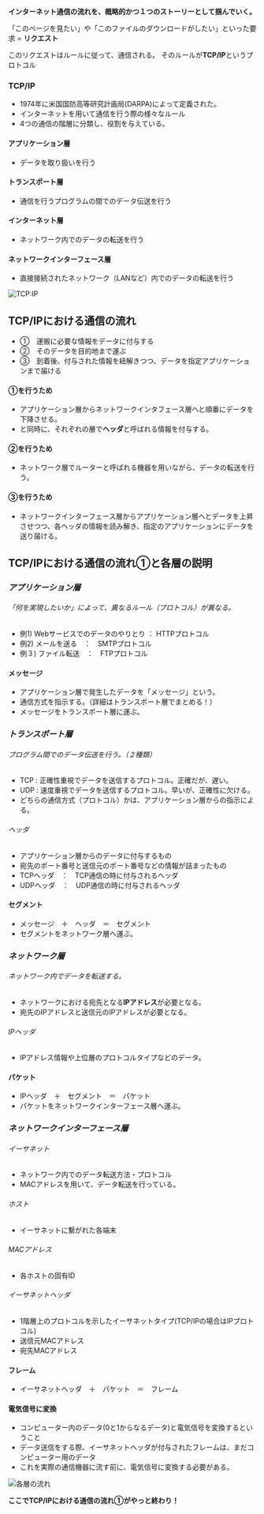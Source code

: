 **インターネット通信の流れを、概略的かつ１つのストーリーとして掴んでいく。**

「このページを見たい」や「このファイルのダウンロードがしたい」といった要求 = **リクエスト**

このリクエストはルールに従って、通信される。
そのルールが**TCP/IP**というプロトコル

### TCP/IP
- 1974年に米国国防高等研究計画局(DARPA)によって定義された。
- インターネットを用いて通信を行う際の様々なルール
- 4つの通信の階層に分類し、役割を与えている。

#### アプリケーション層
- データを取り扱いを行う

#### トランスポート層
- 通信を行うプログラムの間でのデータ伝送を行う

#### インターネット層
- ネットワーク内でのデータの転送を行う

#### ネットワークインターフェース層
- 直接接続されたネットワーク（LANなど）内でのデータの転送を行う

![TCP:IP](https://user-images.githubusercontent.com/60562723/82874138-7a959b80-9f70-11ea-9f05-cb4d976c3051.png)



## TCP/IPにおける通信の流れ
- ①　運搬に必要な情報をデータに付与する
- ②　そのデータを目的地まで運ぶ
- ③　到着後、付与された情報を紐解きつつ、データを指定アプリケーションまで届ける

#### ①を行うため
- アプリケーション層からネットワークインタフェース層へと順番にデータを下降させる。
- と同時に、それぞれの層で**ヘッダ**と呼ばれる情報を付与する。

#### ②を行うため
- ネットワーク層でルーターと呼ばれる機器を用いながら、データの転送を行う。

#### ③を行うため
- ネットワークインターフェース層からアプリケーション層へとデータを上昇させつつ、各ヘッダの情報を読み解き、指定のアプリケーションにデータを送り届ける。


## TCP/IPにおける通信の流れ①と各層の説明


### *アプリケーション層*
###### 「何を実現したいか」によって、異なるルール（プロトコル）が異なる。
- 例1) Webサービスでのデータのやりとり  ：  HTTPプロトコル
- 例2) メールを送る　：　SMTPプロトコル
- 例３) ファイル転送　：　FTPプロトコル
#### メッセージ
- アプリケーション層で発生したデータを「メッセージ」という。
- 通信方式を指示する。（詳細はトランスポート層でまとめる！）
- メッセージをトランスポート層に運ぶ。


### *トランスポート層*
###### プログラム間でのデータ伝送を行う。（２種類）
- TCP : 正確性重視でデータを送信するプロトコル。正確だが、遅い。
- UDP : 速度重視でデータを送信するプロトコル。早いが、正確性に欠ける。
- どちらの通信方式（プロトコル）かは、アプリケーション層からの指示による。
###### ヘッダ
- アプリケーション層からのデータに付与するもの
- 宛先のポート番号と送信元のポート番号などの情報が詰まったもの
- TCPヘッダ　：　TCP通信の時に付与されるヘッダ
- UDPヘッダ　：　UDP通信の時に付与されるヘッダ
#### セグメント
- メッセージ　＋　ヘッダ　＝　セグメント
- セグメントをネットワーク層へ運ぶ。


### *ネットワーク層*
###### ネットワーク内でデータを転送する。
- ネットワークにおける宛先となる**IPアドレス**が必要となる。
- 宛先のIPアドレスと送信元のIPアドレスが必要となる。
###### IPヘッダ
- IPアドレス情報や上位層のプロトコルタイプなどのデータ。
#### パケット
- IPヘッダ　＋　セグメント　＝　パケット
- パケットをネットワークインターフェース層へ運ぶ。


### *ネットワークインターフェース層*
###### イーサネット
- ネットワーク内でのデータ転送方法・プロトコル
- MACアドレスを用いて、データ転送を行っている。
###### ホスト
- イーサネットに繋がれた各端末
###### MACアドレス
- 各ホストの固有ID
###### イーサネットヘッダ
- 1階層上のプロトコルを示したイーサネットタイプ(TCP/IPの場合はIPプロトコル)
- 送信元MACアドレス
- 宛先MACアドレス
#### フレーム
- イーサネットヘッダ　＋　パケット　＝　フレーム
#### 電気信号に変換
- コンピューター内のデータ(0と1からなるデータ)と電気信号を変換するということ
- データ送信をする際、イーサネットヘッダが付与されたフレームは、まだコンピューター用のデータ
- これを実際の通信機器に流す前に、電気信号に変換する必要がある。

![各層の流れ](https://user-images.githubusercontent.com/60562723/82874374-d5c78e00-9f70-11ea-9366-d9763d036646.png)



**ここでTCP/IPにおける通信の流れ①がやっと終わり！**
